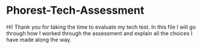 # Phorest-Tech-Assessment
 
Hi! Thank you for taking the time to evaluate my tech test. In this file I will go through how I worked through the assessment and explain all the choices I have made along the way.